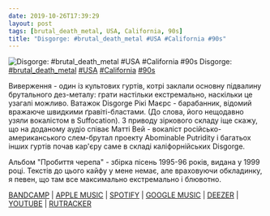 ```yaml
---
date: 2019-10-26T17:39:29
layout: post
tags: [brutal_death_metal, USA, California, 90s]
title: "Disgorge: #brutal_death_metal #USA #California #90s"
---
```

![Disgorge: #brutal_death_metal #USA #California #90s](https://f4.bcbits.com/img/a3130025525_5.jpg)
Disgorge: [#brutal_death_metal](/tags/#brutal_death_metal) [#USA](/tags/#USA) [#California](/tags/#California) [#90s](/tags/#90s)

Виверження - один із культових гуртів, котрі заклали основну підвалину брутального дез-металу: грати настільки екстремально, наскільки це узагалі можливо. Ватажок Disgorge Рікі Маєрс - барабанник, відомий вражаюче швидкими ґравіті-бластами. (До слова, його нещодавно узяли вокалістом в Suffocation). З приводу зіркового складу іще скажу, що на доданому аудіо співає Матті Вей - вокаліст російсько-американського слем-брутал проекту Abominable Putridity і багатьох інших гуртів почав кар&#39;єру саме в складі каліфорнійських Disgorge.

Альбом &quot;Пробиття черепа&quot; - збірка пісень 1995-96 років, видана у 1999 році. Текстів до цього кайфу у мене немає, але враховуючи обкладинку, я певен, що там все максимально екстремально і блювотно.

[BANDCAMP](https://uniqueleaderrecords.bandcamp.com/album/cranial-impalement) \| [APPLE MUSIC](https://music.apple.com/pa/album/cranial-impalement/1298809005?l=en) \| [SPOTIFY](https://open.spotify.com/album/2W5KpJTzodC1rtMabkB9W9) \| [GOOGLE MUSIC](https://play.google.com/music/m/Bju7hhleznbbzq3y4qdhy5xodfe?t=Cranial_Impalement_-_Disgorge) \| [DEEZER](https://www.deezer.com/album/50245772?utm_source=deezer&amp;utm_content=album-50245772&amp;utm_term=1601611822_1572100594&amp;utm_medium=web) \| [YOUTUBE](https://www.youtube.com/playlist?list=OLAK5uy_nkEo34v4tv_oJsziGDlzrvXlnwAyc1Yik) \| [RUTRACKER](https://rutracker.org/forum/viewtopic.php?t=1934615)